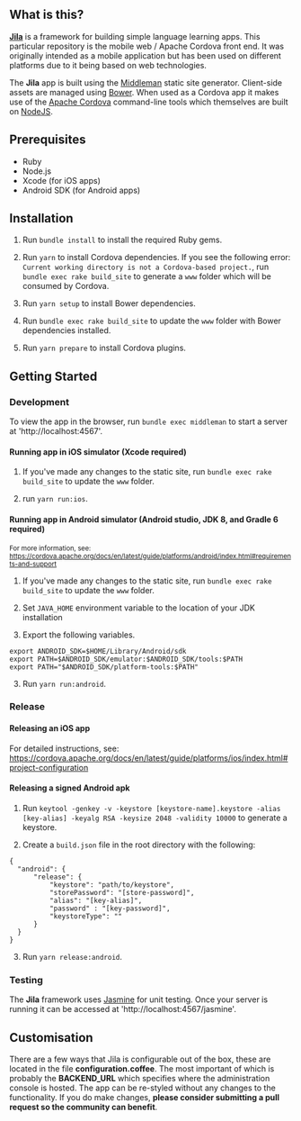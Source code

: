 ## What is this?

[**Jila**](http://jilaframework.github.io) is a framework for building simple language learning apps. This particular repository is the mobile web / Apache Cordova front end. It was originally intended as a mobile application but has been used on different platforms due to it being based on web technologies.

The **Jila** app is built using the [Middleman](http://middlemanapp.com) static site generator. Client-side assets are managed using [Bower](http://bower.io/). When used as a Cordova app it makes use of the [Apache Cordova](http://cordova.apache.org/) command-line tools which themselves are built on [NodeJS](http://nodejs.org/).

## Prerequisites

- Ruby
- Node.js
- Xcode (for iOS apps)
- Android SDK (for Android apps)

## Installation
1. Run `bundle install` to install the required Ruby gems.

2. Run `yarn` to install Cordova dependencies. If you see the following error: `Current working directory is not a Cordova-based project.`, run `bundle exec rake build_site` to generate a `www` folder which will be consumed by Cordova.

3. Run `yarn setup` to install Bower dependencies.

4. Run `bundle exec rake build_site` to update the `www` folder with Bower dependencies installed.

5. Run `yarn prepare` to install Cordova plugins.

## Getting Started

### Development
To view the app in the browser, run `bundle exec middleman` to start a server at 'http://localhost:4567'.

#### Running app in iOS simulator (Xcode required)
1. If you've made any changes to the static site, run `bundle exec rake build_site` to update the `www` folder.

2. run `yarn run:ios`.

#### Running app in Android simulator (Android studio, JDK 8, and Gradle 6 required)
<sup>For more information, see: https://cordova.apache.org/docs/en/latest/guide/platforms/android/index.html#requirements-and-support</sup>
1. If you've made any changes to the static site, run `bundle exec rake build_site` to update the `www` folder.

2. Set `JAVA_HOME` environment variable to the location of your JDK installation

3. Export the following variables.
```
export ANDROID_SDK=$HOME/Library/Android/sdk
export PATH=$ANDROID_SDK/emulator:$ANDROID_SDK/tools:$PATH
export PATH="$ANDROID_SDK/platform-tools:$PATH"
```

3. Run `yarn run:android`.

### Release

#### Releasing an iOS app
For detailed instructions, see: https://cordova.apache.org/docs/en/latest/guide/platforms/ios/index.html#project-configuration

#### Releasing a signed Android apk
1. Run `keytool -genkey -v -keystore [keystore-name].keystore -alias [key-alias] -keyalg RSA -keysize 2048 -validity 10000` to generate a keystore.

2. Create a `build.json` file in the root directory with the following:
```
{
  "android": {
      "release": {
          "keystore": "path/to/keystore",
          "storePassword": "[store-password]",
          "alias": "[key-alias]",
          "password" : "[key-password]",
          "keystoreType": ""
      }
  }
}
```

3. Run `yarn release:android`.


### Testing
The **Jila** framework uses [Jasmine](http://jasmine.github.io/) for unit testing. Once your server is running it can be accessed at 'http://localhost:4567/jasmine'.

## Customisation
There are a few ways that Jila is configurable out of the box, these are located in the file **configuration.coffee**. The most important of which is probably the **BACKEND_URL** which specifies where the administration console is hosted.
The app can be re-styled without any changes to the functionality. If you do make changes, **please consider submitting a pull request so the community can benefit**.